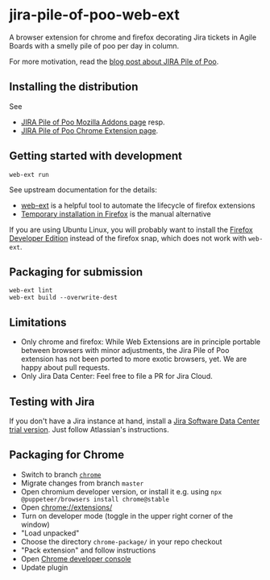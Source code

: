 # jira-pile-of-poo-web-ext

A browser extension for chrome and firefox decorating Jira tickets in Agile Boards with a smelly pile of poo per day in column.

For more motivation, read the [blog post about JIRA Pile of Poo](https://metamorphant.de/blog/posts/2019-05-24-jira-pile-of-poo-extension/).

## Installing the distribution

See 
* [JIRA Pile of Poo Mozilla Addons page](https://addons.mozilla.org/en-US/firefox/addon/jira-pile-of-poo/) resp.
* [JIRA Pile of Poo Chrome Extension page](https://chromewebstore.google.com/detail/jira-pile-of-poo/edgiincehhapjloplfkgdckojddpdgpc).

## Getting started with development

    web-ext run

See upstream documentation for the details:

* [web-ext](https://github.com/mozilla/web-ext) is a helpful tool to automate the lifecycle of firefox extensions
* [Temporary installation in Firefox](https://developer.mozilla.org/en-US/docs/Mozilla/Add-ons/WebExtensions/Temporary_Installation_in_Firefox) is the manual alternative

If you are using Ubuntu Linux, you will probably want to install the [Firefox Developer Edition](https://www.mozilla.org/en-US/firefox/developer/) instead of the firefox snap, which does not work with `web-ext`.

## Packaging for submission

    web-ext lint
    web-ext build --overwrite-dest

## Limitations

* Only chrome and firefox: While Web Extensions are in principle portable between browsers with minor adjustments, the Jira Pile of Poo extension has not been ported to more exotic browsers, yet. We are happy about pull requests.
* Only Jira Data Center: Feel free to file a PR for Jira Cloud.

## Testing with Jira

If you don't have a Jira instance at hand, install a [Jira Software Data Center trial version](https://www.atlassian.com/software/jira/download/data-center). Just follow Atlassian's instructions.

## Packaging for Chrome

* Switch to branch [`chrome`](https://github.com/JohannesFKnauf/jira-pile-of-poo-web-ext/tree/chrome)
* Migrate changes from branch `master`
* Open chromium developer version, or install it e.g. using `npx @puppeteer/browsers install chrome@stable`
* Open [chrome://extensions/](chrome://extensions/)
* Turn on developer mode (toggle in the upper right corner of the window)
* "Load unpacked"
* Choose the directory `chrome-package/` in your repo checkout
* "Pack extension" and follow instructions
* Open [Chrome developer console](https://chrome.google.com/webstore/devconsole/)
* Update plugin
